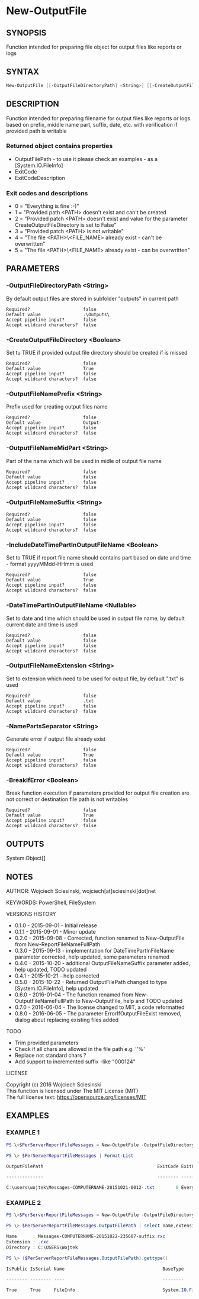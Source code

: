 # New-OutputFile
## SYNOPSIS
Function intended for preparing file object for output files like reports or logs

## SYNTAX
```powershell
New-OutputFile [[-OutputFileDirectoryPath] <String>] [[-CreateOutputFileDirectory] <Boolean>] [[-OutputFileNamePrefix] <String>] [[-OutputFileNameMidPart] <String>] [[-OutputFileNameSuffix] <String>] [[-IncludeDateTimePartInOutputFileName] <Boolean>] [[-DateTimePartInOutputFileName] <Nullable>] [[-OutputFileNameExtension] <String>] [[-BreakIfError] <Boolean>] [<CommonParameters>]
```

## DESCRIPTION
Function intended for preparing filename for output files like reports or logs based on prefix, middle name part, suffix, date, etc. with verification if provided path is writable



### Returned object contains properties

- OutputFilePath - to use it please check an examples - as a [System.IO.FileInfo]
- ExitCode
- ExitCodeDescription



### Exit codes and descriptions

- 0 = "Everything is fine :-)"
- 1 = "Provided path &lt;PATH&gt; doesn't exist and can't be created
- 2 = "Provided patch &lt;PATH&gt; doesn't exist and value for the parameter CreateOutputFileDirectory is set to False"
- 3 = "Provided patch &lt;PATH&gt; is not writable"
- 4 = "The file &lt;PATH&gt;\\&lt;FILE_NAME&gt; already exist - can't be overwritten"
- 5 = "The file &lt;PATH&gt;\\&lt;FILE_NAME&gt; already exist - can be overwritten"

## PARAMETERS
### -OutputFileDirectoryPath &lt;String&gt;
By default output files are stored in subfolder "outputs" in current path
```
Required?                    false
Default value                .\Outputs\
Accept pipeline input?       false
Accept wildcard characters?  false
```

### -CreateOutputFileDirectory &lt;Boolean&gt;
Set tu TRUE if provided output file directory should be created if is missed
```
Required?                    false
Default value                True
Accept pipeline input?       false
Accept wildcard characters?  false
```

### -OutputFileNamePrefix &lt;String&gt;
Prefix used for creating output files name
```
Required?                    false
Default value                Output-
Accept pipeline input?       false
Accept wildcard characters?  false
```

### -OutputFileNameMidPart &lt;String&gt;
Part of the name which will be used in midle of output file name
```
Required?                    false
Default value                false
Accept pipeline input?       false
Accept wildcard characters?  false
```

### -OutputFileNameSuffix &lt;String&gt;

```
Required?                    false
Default value                false
Accept pipeline input?       false
Accept wildcard characters?  false
```

### -IncludeDateTimePartInOutputFileName &lt;Boolean&gt;
Set to TRUE if report file name should contains part based on date and time - format yyyyMMdd-HHmm is used
```
Required?                    false
Default value                True
Accept pipeline input?       false
Accept wildcard characters?  false
```

### -DateTimePartInOutputFileName &lt;Nullable&gt;
Set to date and time which should be used in output file name, by default current date and time is used
```
Required?                    false
Default value                false
Accept pipeline input?       false
Accept wildcard characters?  false
```

### -OutputFileNameExtension &lt;String&gt;
Set to extension which need to be used for output file, by default ".txt" is used
```
Required?                    false
Default value                .txt
Accept pipeline input?       false
Accept wildcard characters?  false
```

### -NamePartsSeparator &lt;String&gt;
Generate error if output file already exist
```
Required?                    false
Default value                True
Accept pipeline input?       false
Accept wildcard characters?  false
```

### -BreakIfError &lt;Boolean&gt;
Break function execution if parameters provided for output file creation are not correct or destination file path is not writables
```
Required?                    false
Default value                True
Accept pipeline input?       false
Accept wildcard characters?  false
```

## OUTPUTS
System.Object[]


## NOTES
AUTHOR: Wojciech Sciesinski, wojciech[at]sciesinski[dot]net

KEYWORDS: PowerShell, FileSystem



VERSIONS HISTORY

- 0.1.0 - 2015-09-01 - Initial release
- 0.1.1 - 2015-09-01 - Minor update
- 0.2.0 - 2015-09-08 - Corrected, function renamed to New-OutputFile from New-ReportFileNameFullPath
- 0.3.0 - 2015-09-13 - implementation for DateTimePartInFileName parameter corrected, help updated, some parameters renamed
- 0.4.0 - 2015-10-20 - additional OutputFileNameSuffix parameter added, help updated, TODO updated
- 0.4.1 - 2015-10-21 - help corrected
- 0.5.0 - 2015-10-22 - Returned OutputFilePath changed to type [System.IO.FileInfo], help updated
- 0.6.0 - 2016-01-04 - The function renamed from New-OutputFileNameFullPath to New-OutputFile, help and TODO updated
- 0.7.0 - 2016-06-04 - The license changed to MIT, a code reformatted  
- 0.8.0 - 2016-06-05 - The parameter ErrorIfOutputFileExist removed, dialog about replacing existing files added  

TODO

- Trim provided parameters
- Check if all chars are allowed in the file path e.g. ''%'  
- Replace not standard chars ?
- Add support to incremented suffix -like "000124"


LICENSE

Copyright (c) 2016 Wojciech Sciesinski  
This function is licensed under The MIT License (MIT)  
The full license text: https://opensource.org/licenses/MIT  


## EXAMPLES
### EXAMPLE 1
```powershell
PS \>$PerServerReportFileMessages = New-OutputFile -OutputFileDirectoryPath 'C:\USERS\Wojtek\' -OutputFileNamePrefix 'Messages' -OutputFileNameMidPart 'COMPUTERNAME' -IncludeDateTimePartInOutputFileName:$true -BreakIfError:$true

PS \> $PerServerReportFileMessages | Format-List

OutputFilePath                                           ExitCode ExitCodeDescription

--------------                                           -------- -------------------

C:\users\wojtek\Messages-COMPUTERNAME-20151021-0012-.txt        0 Everything is fine :-)
```

### EXAMPLE 2
```powershell
PS \>$PerServerReportFileMessages = New-OutputFile -OutputFileDirectoryPath 'C:\USERS\Wojtek\' -OutputFileNamePrefix 'Messages' -OutputFileNameMidPart 'COMPUTERNAME' -IncludeDateTimePartInOutputFileName:$true -OutputFileNameExtension rxc -OutputFileNameSuffix 'suffix' -BreakIfError:$true

PS \> $PerServerReportFileMessages.OutputFilePath | select name,extension,Directory | Format-List

Name      : Messages-COMPUTERNAME-20151022-235607-suffix.rxc
Extension : .rxc
Directory : C:\USERS\Wojtek

PS \> ($PerServerReportFileMessages.OutputFilePath).gettype()

IsPublic IsSerial Name                                     BaseType

-------- -------- ----                                     --------

True     True     FileInfo                                 System.IO.FileSystemInfo
```

